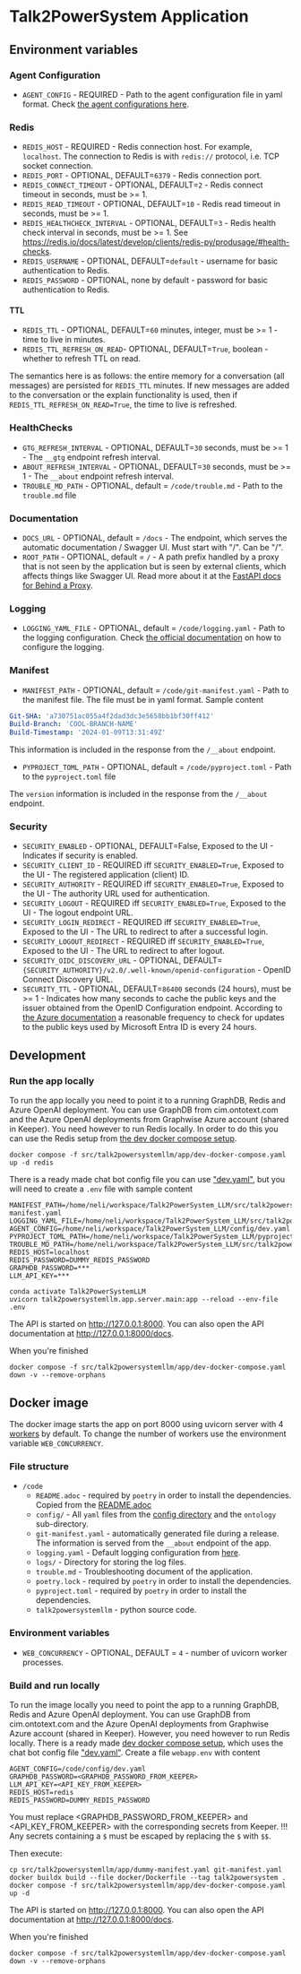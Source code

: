 # Talk2PowerSystem Application

## Environment variables

### Agent Configuration

* `AGENT_CONFIG` - REQUIRED - Path to the agent configuration file in yaml format.
  Check [the agent configurations here](./AgentConfig.md).

### Redis

* `REDIS_HOST` - REQUIRED - Redis connection host. For example, `localhost`.
The connection to Redis is with `redis://` protocol, i.e. TCP socket connection.
* `REDIS_PORT` - OPTIONAL, DEFAULT=`6379` - Redis connection port.
* `REDIS_CONNECT_TIMEOUT` - OPTIONAL, DEFAULT=`2` - Redis connect timeout in seconds, must be >= 1.
* `REDIS_READ_TIMEOUT` - OPTIONAL, DEFAULT=`10` - Redis read timeout in seconds, must be >= 1.
* `REDIS_HEALTHCHECK_INTERVAL` - OPTIONAL, DEFAULT=`3` - Redis health check interval in seconds, must be >= 1.
See https://redis.io/docs/latest/develop/clients/redis-py/produsage/#health-checks.
* `REDIS_USERNAME` - OPTIONAL, DEFAULT=`default` - username for basic authentication to Redis.
* `REDIS_PASSWORD` - OPTIONAL, none by default - password for basic authentication to Redis.

#### TTL

* `REDIS_TTL` - OPTIONAL, DEFAULT=`60` minutes, integer, must be >= 1 - time to live in minutes.
* `REDIS_TTL_REFRESH_ON_READ`- OPTIONAL, DEFAULT=`True`, boolean - whether to refresh TTL on read.

The semantics here is as follows: the entire memory for a conversation (all messages) are persisted for `REDIS_TTL` minutes.
If new messages are added to the conversation or the explain functionality is used, then if `REDIS_TTL_REFRESH_ON_READ=True`, the time to live is refreshed.

### HealthChecks

* `GTG_REFRESH_INTERVAL` - OPTIONAL, DEFAULT=`30` seconds, must be >= 1 - The `__gtg` endpoint refresh interval.
* `ABOUT_REFRESH_INTERVAL` - OPTIONAL, DEFAULT=`30` seconds, must be >= 1 - The `__about` endpoint refresh interval.
* `TROUBLE_MD_PATH` - OPTIONAL, default = `/code/trouble.md` - Path to the `trouble.md` file

### Documentation

- `DOCS_URL` - OPTIONAL, default = `/docs` - The endpoint, which serves the automatic documentation / Swagger UI. Must
  start with "/". Can be "/".
- `ROOT_PATH` - OPTIONAL, default = `/` - A path prefix handled by a proxy that is not seen by the application but is
  seen by external clients,
  which affects things like Swagger UI. Read more about it at
  the [FastAPI docs for Behind a Proxy](https://fastapi.tiangolo.com/advanced/behind-a-proxy/).

### Logging

- `LOGGING_YAML_FILE` - OPTIONAL, default = `/code/logging.yaml` - Path to the logging configuration.
  Check [the official documentation](https://docs.python.org/3/library/logging.config.html#logging-config-dictschema) on
  how to configure the logging.

### Manifest

- `MANIFEST_PATH` - OPTIONAL, default = `/code/git-manifest.yaml` - Path to the manifest file. The file must be in yaml
  format. Sample content

```yaml
Git-SHA: 'a730751ac055a4f2dad3dc3e5658bb1bf30ff412'
Build-Branch: 'COOL-BRANCH-NAME'
Build-Timestamp: '2024-01-09T13:31:49Z'
```

This information is included in the response from the `/__about` endpoint.

- `PYPROJECT_TOML_PATH` - OPTIONAL, default = `/code/pyproject.toml` - Path to the `pyproject.toml` file

The `version` information is included in the response from the `/__about` endpoint.

### Security

* `SECURITY_ENABLED` - OPTIONAL, DEFAULT=False, Exposed to the UI - Indicates if security is enabled.
* `SECURITY_CLIENT_ID` - REQUIRED iff `SECURITY_ENABLED=True`, Exposed to the UI - The registered application (client) ID.
* `SECURITY_AUTHORITY` - REQUIRED iff `SECURITY_ENABLED=True`, Exposed to the UI - The authority URL used for authentication.
* `SECURITY_LOGOUT` - REQUIRED iff `SECURITY_ENABLED=True`, Exposed to the UI - The logout endpoint URL.
* `SECURITY_LOGIN_REDIRECT` - REQUIRED iff `SECURITY_ENABLED=True`, Exposed to the UI - The URL to redirect to after a successful login.
* `SECURITY_LOGOUT_REDIRECT` - REQUIRED iff `SECURITY_ENABLED=True`, Exposed to the UI - The URL to redirect to after logout.
* `SECURITY_OIDC_DISCOVERY_URL` - OPTIONAL, DEFAULT=`{SECURITY_AUTHORITY}/v2.0/.well-known/openid-configuration` - OpenID Connect Discovery URL.
* `SECURITY_TTL` - OPTIONAL, DEFAULT=`86400` seconds (24 hours), must be >= 1 - Indicates how many seconds to cache the public keys and the issuer obtained from the OpenID Configuration endpoint.
According to [the Azure documentation](https://learn.microsoft.com/en-us/entra/identity-platform/access-tokens) a reasonable frequency to check for updates to the public keys used by Microsoft Entra ID is every 24 hours.

## Development

### Run the app locally

To run the app locally you need to point it to a running GraphDB, Redis and Azure OpenAI deployment.
You can use GraphDB from cim.ontotext.com and the Azure OpenAI deployments from Graphwise Azure account (shared in Keeper).
You need however to run Redis locally. In order to do this you can use the Redis setup from [the dev docker compose setup](../src/talk2powersystemllm/app/dev-docker-compose.yaml).
```commandline
docker compose -f src/talk2powersystemllm/app/dev-docker-compose.yaml up -d redis
```

There is a ready made chat bot config file you can use ["dev.yaml"](../config/dev.yaml),
but you will need to create a `.env` file with sample content

```
MANIFEST_PATH=/home/neli/workspace/Talk2PowerSystem_LLM/src/talk2powersystemllm/app/dummy-manifest.yaml
LOGGING_YAML_FILE=/home/neli/workspace/Talk2PowerSystem_LLM/src/talk2powersystemllm/app/logging.yaml
AGENT_CONFIG=/home/neli/workspace/Talk2PowerSystem_LLM/config/dev.yaml
PYPROJECT_TOML_PATH=/home/neli/workspace/Talk2PowerSystem_LLM/pyproject.toml
TROUBLE_MD_PATH=/home/neli/workspace/Talk2PowerSystem_LLM/src/talk2powersystemllm/app/trouble.md
REDIS_HOST=localhost
REDIS_PASSWORD=DUMMY_REDIS_PASSWORD
GRAPHDB_PASSWORD=***
LLM_API_KEY=***
```

```commandline
conda activate Talk2PowerSystemLLM
uvicorn talk2powersystemllm.app.server.main:app --reload --env-file .env
```

The API is started on http://127.0.0.1:8000. You can also open the API documentation at http://127.0.0.1:8000/docs.

When you're finished

```commandline
docker compose -f src/talk2powersystemllm/app/dev-docker-compose.yaml down -v --remove-orphans
```

## Docker image

The docker image starts the app on port 8000 using uvicorn server with 4 [workers](https://fastapi.tiangolo.com/deployment/server-workers/) by default.
To change the number of workers use the environment variable `WEB_CONCURRENCY`.

### File structure

- `/code`
    - `README.adoc` - required by `poetry` in order to install the dependencies. Copied from
      the [README.adoc](../README.adoc)
    - `config/` - All `yaml` files from the [config directory](../config) and the `ontology` sub-directory.
    - `git-manifest.yaml` - automatically generated file during a release. The information is served from the `__about`
      endpoint of the app.
    - `logging.yaml` - Default logging configuration from [here](../docker/logging.yaml).
    - `logs/` - Directory for storing the log files.
    - `trouble.md` - Troubleshooting document of the application.
    - `poetry.lock` - required by `poetry` in order to install the dependencies.
    - `pyproject.toml` - required by `poetry` in order to install the dependencies.
    - `talk2powersystemllm` - python source code.

### Environment variables

- `WEB_CONCURRENCY` - OPTIONAL, DEFAULT = `4` - number of uvicorn worker processes.

### Build and run locally

To run the image locally you need to point the app to a running GraphDB, Redis and Azure OpenAI deployment.
You can use GraphDB from cim.ontotext.com and the Azure OpenAI deployments from Graphwise Azure account (shared in Keeper).
However, you need however to run Redis locally.
There is a ready made [dev docker compose setup](../src/talk2powersystemllm/app/dev-docker-compose.yaml),
which uses the chat bot config file ["dev.yaml"](../config/dev.yaml).
Create a file `webapp.env` with content
```
AGENT_CONFIG=/code/config/dev.yaml
GRAPHDB_PASSWORD=<GRAPHDB_PASSWORD_FROM_KEEPER>
LLM_API_KEY=<API_KEY_FROM_KEEPER>
REDIS_HOST=redis
REDIS_PASSWORD=DUMMY_REDIS_PASSWORD
```
You must replace <GRAPHDB_PASSWORD_FROM_KEEPER> and <API_KEY_FROM_KEEPER> with the corresponding secrets from Keeper.
!!! Any secrets containing a `$` must be escaped by replacing the `$` with `$$`.

Then execute:
```commandline
cp src/talk2powersystemllm/app/dummy-manifest.yaml git-manifest.yaml
docker buildx build --file docker/Dockerfile --tag talk2powersystem .
docker compose -f src/talk2powersystemllm/app/dev-docker-compose.yaml up -d
```

The API is started on http://127.0.0.1:8000. You can also open the API documentation at http://127.0.0.1:8000/docs.

When you're finished

```commandline
docker compose -f src/talk2powersystemllm/app/dev-docker-compose.yaml down -v --remove-orphans
```
